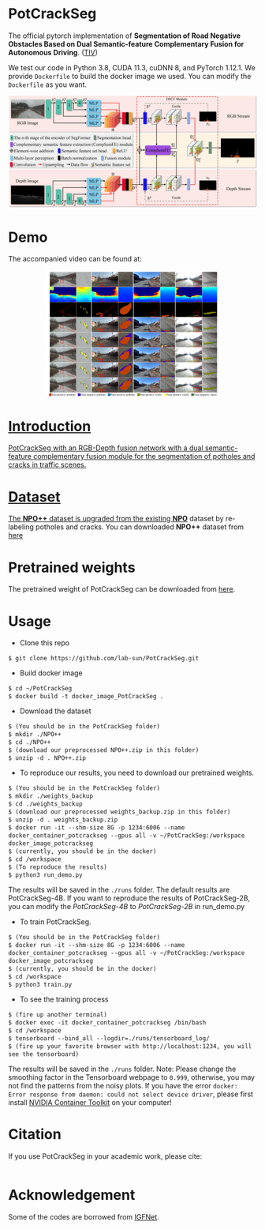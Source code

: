 # PotCrackSeg
The official pytorch implementation of **Segmentation of Road Negative Obstacles Based on Dual Semantic-feature Complementary Fusion for Autonomous Driving**. ([TIV](https://ieeexplore.ieee.org/document/10468640/))


We test our code in Python 3.8, CUDA 11.3, cuDNN 8, and PyTorch 1.12.1. We provide `Dockerfile` to build the docker image we used. You can modify the `Dockerfile` as you want.  
<div align=center>
<img src="https://github.com/lab-sun/PotCrackSeg/blob/main/docs/overall.jpg" width="900px"/>
</div>

# Demo

The accompanied video can be found at: 
<div align=center>
<a href="https://www.youtube.com/watch?v=yoW52JeTDR8&t=7s"><img src="docs/results.jpg" width="70%" height="70%" />
</div>

# Introduction

PotCrackSeg with an RGB-Depth fusion network with a dual semantic-feature complementary fusion module for the segmentation of potholes and cracks in traffic scenes.

# Dataset

The **NPO++** dataset is upgraded from the existing [**NPO**](https://pan.baidu.com/s/1-LuHyKXEuJ0oLMe1PHtq0Q?pwd=drno) dataset by re-labeling potholes and cracks. You can downloaded **NPO++** dataset from [here](https://pan.baidu.com/s/1608EIKo-be63XE3-7UYcIQ?pwd=uxks)

# Pretrained weights
The pretrained weight of PotCrackSeg can be downloaded from [here](https://pan.baidu.com/s/18xGs1Jp1xbSekBjJVEh9Pg?pwd=ynva).

# Usage
* Clone this repo
```
$ git clone https://github.com/lab-sun/PotCrackSeg.git
```
* Build docker image
```
$ cd ~/PotCrackSeg
$ docker build -t docker_image_PotCrackSeg .
```
* Download the dataset
```
$ (You should be in the PotCrackSeg folder)
$ mkdir ./NPO++
$ cd ./NPO++
$ (download our preprocessed NPO++.zip in this folder)
$ unzip -d . NPO++.zip
```
* To reproduce our results, you need to download our pretrained weights. 
```
$ (You should be in the PotCrackSeg folder)
$ mkdir ./weights_backup
$ cd ./weights_backup
$ (download our preprocessed weights_backup.zip in this folder)
$ unzip -d . weights_backup.zip
$ docker run -it --shm-size 8G -p 1234:6006 --name docker_container_potcrackseg --gpus all -v ~/PotCrackSeg:/workspace docker_image_potcrackseg
$ (currently, you should be in the docker)
$ cd /workspace
$ (To reproduce the results)
$ python3 run_demo.py   
```
The results will be saved in the `./runs` folder. The default results are PotCrackSeg-4B. If you want to reproduce the results of PotCrackSeg-2B, you can modify the *PotCrackSeg-4B* to *PotCrackSeg-2B* in run_demo.py

* To train PotCrackSeg. 
```
$ (You should be in the PotCrackSeg folder)
$ docker run -it --shm-size 8G -p 1234:6006 --name docker_container_potcrackseg --gpus all -v ~/PotCrackSeg:/workspace docker_image_potcrackseg
$ (currently, you should be in the docker)
$ cd /workspace
$ python3 train.py
```

* To see the training process
```
$ (fire up another terminal)
$ docker exec -it docker_container_potcrackseg /bin/bash
$ cd /workspace
$ tensorboard --bind_all --logdir=./runs/tensorboard_log/
$ (fire up your favorite browser with http://localhost:1234, you will see the tensorboard)
```
The results will be saved in the `./runs` folder.
Note: Please change the smoothing factor in the Tensorboard webpage to `0.999`, otherwise, you may not find the patterns from the noisy plots. If you have the error `docker: Error response from daemon: could not select device driver`, please first install [NVIDIA Container Toolkit](https://docs.nvidia.com/datacenter/cloud-native/container-toolkit/install-guide.html) on your computer!

# Citation
If you use PotCrackSeg in your academic work, please cite:
```

```

# Acknowledgement
Some of the codes are borrowed from [IGFNet](https://github.com/lab-sun/IGFNet).

